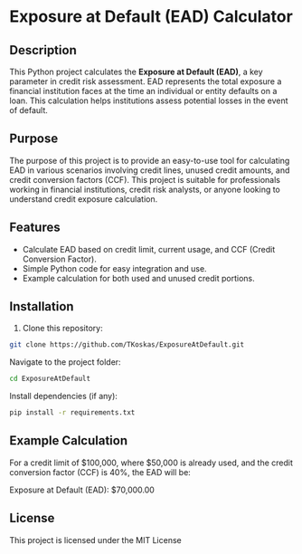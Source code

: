 # Exposure at Default (EAD) Calculator

## Description

This Python project calculates the **Exposure at Default (EAD)**, a key parameter in credit risk assessment. EAD represents the total exposure a financial institution faces at the time an individual or entity defaults on a loan. This calculation helps institutions assess potential losses in the event of default.

## Purpose

The purpose of this project is to provide an easy-to-use tool for calculating EAD in various scenarios involving credit lines, unused credit amounts, and credit conversion factors (CCF). This project is suitable for professionals working in financial institutions, credit risk analysts, or anyone looking to understand credit exposure calculation.

## Features

- Calculate EAD based on credit limit, current usage, and CCF (Credit Conversion Factor).
- Simple Python code for easy integration and use.
- Example calculation for both used and unused credit portions.

## Installation

1. Clone this repository:
```bash
git clone https://github.com/TKoskas/ExposureAtDefault.git
```

Navigate to the project folder:

```bash
cd ExposureAtDefault
```

Install dependencies (if any):

```bash
pip install -r requirements.txt
```

## Example Calculation
For a credit limit of $100,000, where $50,000 is already used, and the credit conversion factor (CCF) is 40%, the EAD will be:


Exposure at Default (EAD): $70,000.00

## License

This project is licensed under the MIT License

